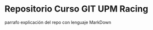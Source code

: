 <h1>
Repositorio Curso GIT UPM Racing
</h1>
<p>
parrafo explicación del repo con lenguaje MarkDown
</p>